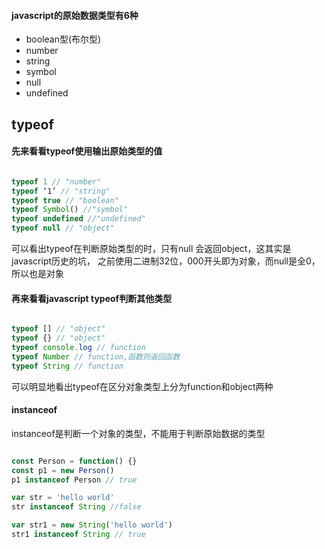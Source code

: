 #### javascript的原始数据类型有6种

- boolean型(布尔型)
- number
- string
- symbol
- null
- undefined
## typeof

#### 先来看看typeof使用输出原始类型的值
```javascript []

typeof 1 // "number"
typeof ‘1’ // "string"
typeof true // "boolean"
typeof Symbol() //"symbol"
typeof undefined //"undefined"
typeof null // "object"
```

可以看出typeof在判断原始类型的时，只有null 会返回object，这其实是javascript历史的坑，
之前使用二进制32位，000开头即为对象，而null是全0，所以也是对象

#### 再来看看javascript typeof判断其他类型
```javascript []

typeof [] // "object"
typeof {} // "object"
typeof console.log // function
typeof Number // function,函数则返回函数
typeof String // function
```
可以明显地看出typeof在区分对象类型上分为function和object两种

#### instanceof

instanceof是判断一个对象的类型，不能用于判断原始数据的类型
```javascript []

const Person = function() {}
const p1 = new Person()
p1 instanceof Person // true

var str = 'hello world'
str instanceof String //false

var str1 = new String('hello world')
str1 instanceof String // true
```
